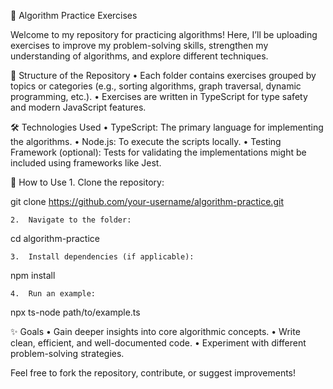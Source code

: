 🧩 Algorithm Practice Exercises

Welcome to my repository for practicing algorithms! Here, I’ll be uploading exercises to improve my problem-solving skills, strengthen my understanding of algorithms, and explore different techniques.

📂 Structure of the Repository
	•	Each folder contains exercises grouped by topics or categories (e.g., sorting algorithms, graph traversal, dynamic programming, etc.).
	•	Exercises are written in TypeScript for type safety and modern JavaScript features.

🛠️ Technologies Used
	•	TypeScript: The primary language for implementing the algorithms.
	•	Node.js: To execute the scripts locally.
	•	Testing Framework (optional): Tests for validating the implementations might be included using frameworks like Jest.

🚀 How to Use
	1.	Clone the repository:

git clone https://github.com/your-username/algorithm-practice.git


	2.	Navigate to the folder:

cd algorithm-practice


	3.	Install dependencies (if applicable):

npm install


	4.	Run an example:

npx ts-node path/to/example.ts



✨ Goals
	•	Gain deeper insights into core algorithmic concepts.
	•	Write clean, efficient, and well-documented code.
	•	Experiment with different problem-solving strategies.

Feel free to fork the repository, contribute, or suggest improvements!
